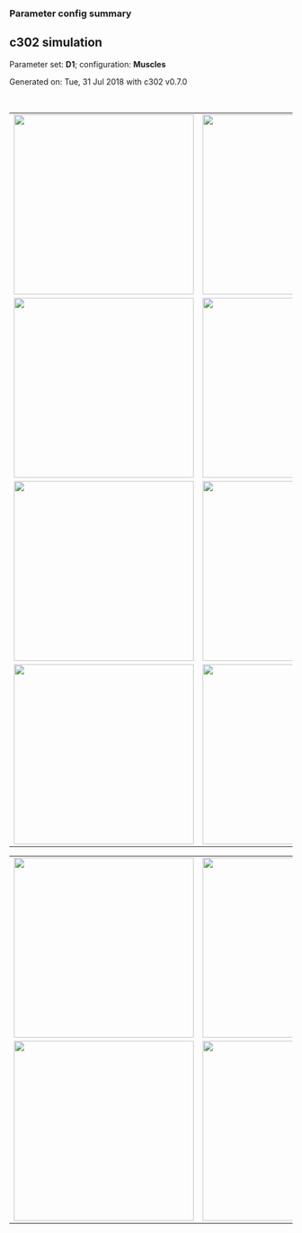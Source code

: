 ### Parameter config summary 
<h2>c302 simulation</h2>
<p>Parameter set: <b>D1</b>; configuration: <b>Muscles</b></p>
<p>Generated on: Tue, 31 Jul 2018 with c302 v0.7.0</p><br/>
<table>

<tr>
  <td><a href="images/neurons_D1_Muscles.png"><img alt=" " src="images/neurons_D1_Muscles.png" height="320"/></a></td>
  <td><a href="images/traces_neuron_Muscles_D1.png"><img alt=" " src="images/traces_neuron_Muscles_D1.png" height="320"/></a></td>
</tr>

<tr>
  <td><a href="images/neuron_activity_D1_Muscles.png"><img alt=" " src="images/neuron_activity_D1_Muscles.png" height="320"/></a></td>
  <td><a href="images/traces_neuron_activity_Muscles_D1.png"><img alt=" " src="images/traces_neuron_activity_Muscles_D1.png" height="320"/></a></td>
</tr>

<tr>
  <td><a href="images/muscles_D1_Muscles.png"><img alt=" " src="images/muscles_D1_Muscles.png" height="320"/></a></td>
  <td><a href="images/traces_muscles_Muscles_D1.png"><img alt=" " src="images/traces_muscles_Muscles_D1.png" height="320"/></a></td>
</tr>

<tr>
  <td><a href="images/muscle_activity_D1_Muscles.png"><img alt=" " src="images/muscle_activity_D1_Muscles.png" height="320"/></a></td>
  <td><a href="images/traces_muscles_activity_Muscles_D1.png"><img alt=" " src="images/traces_muscles_activity_Muscles_D1.png" height="320"/></a></td>
</tr>
</table>
<table>

<tr><td><a href="images/c302_D1_Muscles_exc_to_neurons.png"><img alt=" " src="images/c302_D1_Muscles_exc_to_neurons.png" height="320"/></a></td>

  <td><a href="images/c302_D1_Muscles_inh_to_neurons.png"><img alt=" " src="images/c302_D1_Muscles_inh_to_neurons.png" height="320"/></a></td>

  <td><a href="images/c302_D1_Muscles_elec_neurons_neurons.png"><img alt=" " src="images/c302_D1_Muscles_elec_neurons_neurons.png" height="320"/></a></td></tr>

<tr><td><a href="images/c302_D1_Muscles_exc_to_muscles.png"><img alt=" " src="images/c302_D1_Muscles_exc_to_muscles.png" height="320"/></a></td>

  <td><a href="images/c302_D1_Muscles_inh_to_muscles.png"><img alt=" " src="images/c302_D1_Muscles_inh_to_muscles.png" height="320"/></a></td></tr>
</table>
